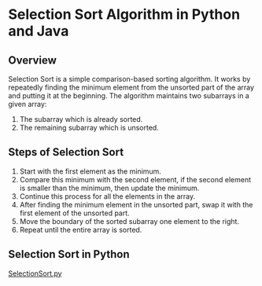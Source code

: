 # Selection Sort Algorithm in Python and Java

## Overview
Selection Sort is a simple comparison-based sorting algorithm. It works by repeatedly finding the minimum element from the unsorted part of the array and putting it at the beginning. The algorithm maintains two subarrays in a given array:
1. The subarray which is already sorted.
2. The remaining subarray which is unsorted.

## Steps of Selection Sort
1. Start with the first element as the minimum.
2. Compare this minimum with the second element, if the second element is smaller than the minimum, then update the minimum.
3. Continue this process for all the elements in the array.
4. After finding the minimum element in the unsorted part, swap it with the first element of the unsorted part.
5. Move the boundary of the sorted subarray one element to the right.
6. Repeat until the entire array is sorted.

## Selection Sort in Python
[SelectionSort.py]([URL](https://github.com/Roua91/Courses/blob/main/Algorithms/Sorting/SelectionSort/SelectionSort.py))

